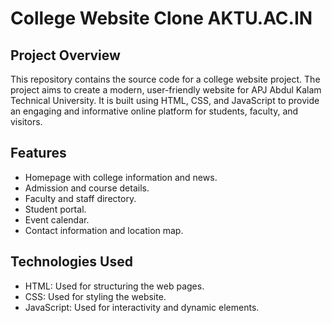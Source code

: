 # College Website Clone AKTU.AC.IN

## Project Overview

This repository contains the source code for a college website project. The project aims to create a modern, user-friendly website for APJ Abdul Kalam Technical University. It is built using HTML, CSS, and JavaScript to provide an engaging and informative online platform for students, faculty, and visitors.

## Features

- Homepage with college information and news.
- Admission and course details.
- Faculty and staff directory.
- Student portal.
- Event calendar.
- Contact information and location map.

## Technologies Used

- HTML: Used for structuring the web pages.
- CSS: Used for styling the website.
- JavaScript: Used for interactivity and dynamic elements.

